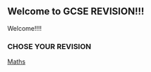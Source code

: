 ## Welcome to GCSE REVISION!!!

Welcome!!!!

### CHOSE YOUR REVISION

[Maths](https://github.com/Neapy/schoolrevision/game2048.md)
